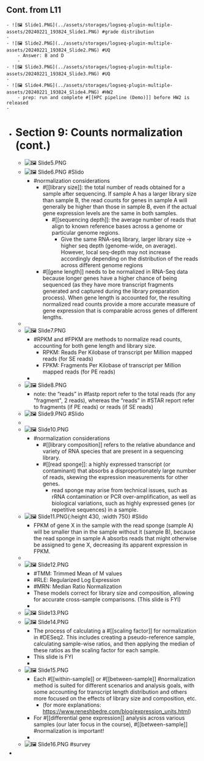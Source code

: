 ## Cont. from L11
	- ![🖼 Slide1.PNG](../assets/storages/logseq-plugin-multiple-assets/20240221_193824_Slide1.PNG) #grade distribution
	-
	- ![🖼 Slide2.PNG](../assets/storages/logseq-plugin-multiple-assets/20240221_193824_Slide2.PNG) #UQ
		- Answer: B and D
		-
	- ![🖼 Slide3.PNG](../assets/storages/logseq-plugin-multiple-assets/20240221_193824_Slide3.PNG) #UQ
	-
	- ![🖼 Slide4.PNG](../assets/storages/logseq-plugin-multiple-assets/20240221_193824_Slide4.PNG) #HW2
		- prep: run and complete #[[HPC pipeline (Demo)]] before HW2 is released
	-
- # Section 9: Counts normalization (cont.)
	- ![🖼 Slide5.PNG](../assets/storages/logseq-plugin-multiple-assets/20240221_193824_Slide5.PNG)
	- ![🖼 Slide6.PNG](../assets/storages/logseq-plugin-multiple-assets/20240221_193824_Slide6.PNG) #Slido
		- #normalization considerations
			- #[[library size]]: the total number of reads obtained for a sample after sequencing. If sample A has a larger library size than sample B, the read counts for genes in sample A will generally be higher than those in sample B, even if the actual gene expression levels are the same in both samples.
				- #[[sequencing depth]]: the average number of reads that align to known reference bases across a genome or particular genome regions.
					- Give the same RNA-seq library, larger library size -> higher seq depth (genome-wide, on average). However, local seq-depth may not increase accordingly depending on the distribution of the reads across different genome regions
			- #[[gene length]] needs to be normalized in RNA-Seq data because longer genes have a higher chance of being sequenced (as they have more transcript fragments generated and captured during the library preparation process). When gene length is accounted for, the resulting normalized read counts provide a more accurate measure of gene expression that is comparable across genes of different lengths.
	-
	- ![🖼 Slide7.PNG](../assets/storages/logseq-plugin-multiple-assets/20240221_193824_Slide7.PNG)
		- #RPKM and #FPKM are methods to normalize read counts, accounting for both gene length and library size.
			- RPKM: Reads Per Kilobase of transcript per Million mapped reads (for SE reads)
			- FPKM: Fragments Per Kilobase of transcript per Million mapped reads (for PE reads)
		-
	- ![🖼 Slide8.PNG](../assets/storages/logseq-plugin-multiple-assets/20240221_193824_Slide8.PNG)
		- note: the “reads” in #fastp report refer to the total reads (for any "fragment", 2 reads), whereas the “reads” in #STAR report refer to fragments (if PE reads) or reads (if SE reads)
	- ![🖼 Slide9.PNG](../assets/storages/logseq-plugin-multiple-assets/20240221_193824_Slide9.PNG) #Slido
	-
	- ![🖼 Slide10.PNG](../assets/storages/logseq-plugin-multiple-assets/20240221_193825_Slide10.PNG)
		- #normalization considerations
			- #[[library composition]] refers to the relative abundance and variety of RNA species that are present in a sequencing library.
			- #[[read sponge]]: a highly expressed transcript (or contaminant) that absorbs a disproportionately large number of reads, skewing the expression measurements for other genes.
				- read sponge may arise from technical issues, such as rRNA contamination or PCR over-amplification, as well as biological variations, such as highly expressed genes (or repetitive sequences) in a sample.
	- ![🖼 Slide11.PNG](../assets/storages/logseq-plugin-multiple-assets/20240221_193825_Slide11.PNG){:height 430, :width 750} #Slido
		- FPKM of gene X in the sample with the read sponge (sample A) will be smaller than in the sample without it (sample B), because the read sponge in sample A absorbs reads that might otherwise be assigned to gene X, decreasing its apparent expression in FPKM.
	-
	- ![🖼 Slide12.PNG](../assets/storages/logseq-plugin-multiple-assets/20240221_193825_Slide12.PNG)
		- #TMM: Trimmed Mean of M values
		- #RLE: Regularized Log Expression
		- #MRN: Median Ratio Normalization
		- These models correct for library size and composition, allowing for accurate cross-sample comparisons. (This slide is FYI)
		-
	- ![🖼 Slide13.PNG](../assets/storages/logseq-plugin-multiple-assets/20240221_193825_Slide13.PNG)
	- ![🖼 Slide14.PNG](../assets/storages/logseq-plugin-multiple-assets/20240221_193825_Slide14.PNG)
		- The process of calculating a #[[scaling factor]] for normalization in #DESeq2. This includes creating a pseudo-reference sample, calculating sample-wise ratios, and then applying the median of these ratios as the scaling factor for each sample.
		- This slide is FYI
		-
	- ![🖼 Slide15.PNG](../assets/storages/logseq-plugin-multiple-assets/20240221_193825_Slide15.PNG)
		- Each #[[within-sample]] or #[[between-sample]] #normalization method is suited for different scenarios and analysis goals, with some accounting for transcript length distribution and others more focused on the effects of library size and composition, etc.
			- (for more explanations: https://www.reneshbedre.com/blog/expression_units.html)
		- For #[[differential gene expression]] analysis across various samples (our later focus in the course), #[[between-sample]] #normalization is important!
		-
	- ![🖼 Slide16.PNG](../assets/storages/logseq-plugin-multiple-assets/20240221_193825_Slide16.PNG) #survey
-